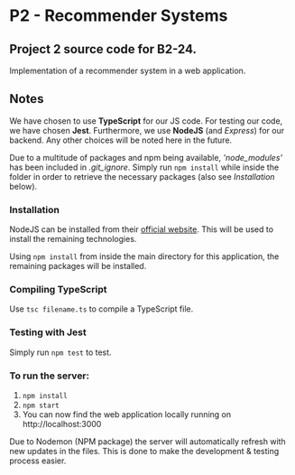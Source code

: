 # P2 - Recommender Systems

## Project 2 source code for B2-24.
Implementation of a recommender system in a web application.

## Notes
We have chosen to use **TypeScript** for our JS code.
For testing our code, we have chosen **Jest**.
Furthermore, we use **NodeJS** (and *Express*) for our backend.
Any other choices will be noted here in the future.

Due to a multitude of packages and npm being available, *'node_modules'* has been included in *.git_ignore*.
Simply run ```npm install``` while inside the folder in order to retrieve the necessary packages (also see *Installation* below).

### Installation
NodeJS can be installed from their [official website](https://nodejs.org/en/download/). This will be used to install the remaining technologies.

Using ```npm install``` from inside the main directory for this application, the remaining packages will be installed.

### Compiling TypeScript
Use ```tsc filename.ts``` to compile a TypeScript file.

### Testing with Jest
Simply run ```npm test``` to test.

### To run the server:
1. ```npm install```
2. ```npm start```
3. You can now find the web application locally running on http://localhost:3000

Due to Nodemon (NPM package) the server will automatically refresh with new updates in the files.
This is done to make the development & testing process easier.